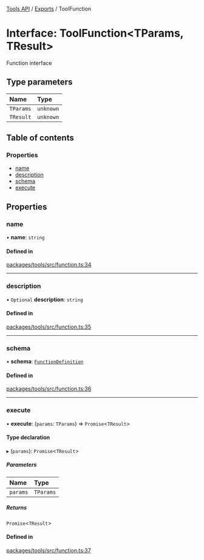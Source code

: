 <!-- 
 ⚠️  AUTO-GENERATED FILE - DO NOT EDIT MANUALLY
 This file is automatically generated by scripts/docs-generator.js
 To make changes, edit the source TypeScript files or update the generator script
-->

[Tools API](../../) / [Exports](../modules) / ToolFunction

# Interface: ToolFunction\<TParams, TResult\>

Function interface

## Type parameters

| Name | Type |
| :------ | :------ |
| `TParams` | `unknown` |
| `TResult` | `unknown` |

## Table of contents

### Properties

- [name](ToolFunction#name)
- [description](ToolFunction#description)
- [schema](ToolFunction#schema)
- [execute](ToolFunction#execute)

## Properties

### name

• **name**: `string`

#### Defined in

[packages/tools/src/function.ts:34](https://github.com/woojubb/robota/blob/a39243840a0f22218a66a8ddebc99aed85ae89e7/packages/tools/src/function.ts#L34)

___

### description

• `Optional` **description**: `string`

#### Defined in

[packages/tools/src/function.ts:35](https://github.com/woojubb/robota/blob/a39243840a0f22218a66a8ddebc99aed85ae89e7/packages/tools/src/function.ts#L35)

___

### schema

• **schema**: [`FunctionDefinition`](FunctionDefinition)

#### Defined in

[packages/tools/src/function.ts:36](https://github.com/woojubb/robota/blob/a39243840a0f22218a66a8ddebc99aed85ae89e7/packages/tools/src/function.ts#L36)

___

### execute

• **execute**: (`params`: `TParams`) => `Promise`\<`TResult`\>

#### Type declaration

▸ (`params`): `Promise`\<`TResult`\>

##### Parameters

| Name | Type |
| :------ | :------ |
| `params` | `TParams` |

##### Returns

`Promise`\<`TResult`\>

#### Defined in

[packages/tools/src/function.ts:37](https://github.com/woojubb/robota/blob/a39243840a0f22218a66a8ddebc99aed85ae89e7/packages/tools/src/function.ts#L37)
